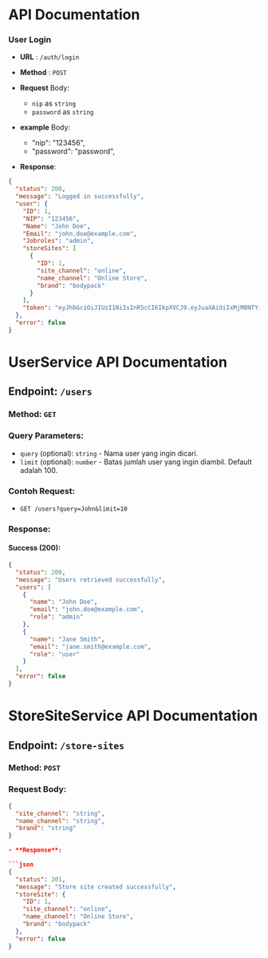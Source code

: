 # API Documentation

### User Login

- **URL** : `/auth/login`
- **Method** : `POST`
- **Request** Body:

  - `nip` as `string`
  - `password` as `string`

- **example** Body:
  - "nip": "123456",
  - "password": "password",
- **Response**:

```json
{
  "status": 200,
  "message": "Logged in successfully",
  "user": {
    "ID": 1,
    "NIP": "123456",
    "Name": "John Doe",
    "Email": "john.doe@example.com",
    "Jobroles": "admin",
    "storeSites": [
      {
        "ID": 1,
        "site_channel": "online",
        "name_channel": "Online Store",
        "brand": "bodypack"
      }
    ],
    "token": "eyJhbGciOiJIUzI1NiIsInR5cCI6IkpXVCJ9.eyJuaXAiOiIxMjM0NTYiLCJqb2Jyb2xlIjoiYWRtaW4iLCJuYW1lIjoiSm9obiBEb2UiLCJpYXQiOjE3MjMxNjkwMTgsImV4cCI6MTcyMzQyODIxOH0.Zs3AJrFJEbbMvEhGm2UrGciRBtAprIUbJ3nZnHJjay4"
  },
  "error": false
}
```

# UserService API Documentation

## Endpoint: `/users`

### Method: `GET`

### Query Parameters:

- `query` (optional): `string` - Nama user yang ingin dicari.
- `limit` (optional): `number` - Batas jumlah user yang ingin diambil. Default adalah 100.

### Contoh Request:

- `GET /users?query=John&limit=10`

### Response:

#### Success (200):

```json
{
  "status": 200,
  "message": "Users retrieved successfully",
  "users": [
    {
      "name": "John Doe",
      "email": "john.doe@example.com",
      "role": "admin"
    },
    {
      "name": "Jane Smith",
      "email": "jane.smith@example.com",
      "role": "user"
    }
  ],
  "error": false
}
```

# StoreSiteService API Documentation

## Endpoint: `/store-sites`

### Method: `POST`

### Request Body:

````json
{
  "site_channel": "string",
  "name_channel": "string",
  "brand": "string"
}

- **Response**:

```json
{
  "status": 201,
  "message": "Store site created successfully",
  "storeSite": {
    "ID": 1,
    "site_channel": "online",
    "name_channel": "Online Store",
    "brand": "bodypack"
  },
  "error": false
}

````
